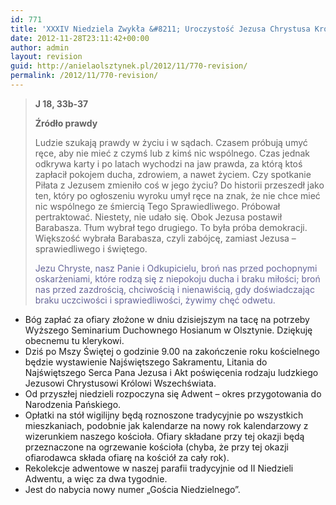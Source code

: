 ```yaml
---
id: 771
title: 'XXXIV Niedziela Zwykła &#8211; Uroczystość Jezusa Chrystusa Króla Wszechświata'
date: 2012-11-28T23:11:42+00:00
author: admin
layout: revision
guid: http://anielaolsztynek.pl/2012/11/770-revision/
permalink: /2012/11/770-revision/
---
```

> **J 18, 33b-37**
> 
> **Źródło prawdy**
> 
> Ludzie szukają prawdy w życiu i w sądach. Czasem próbują umyć ręce, aby nie mieć z czymś lub z kimś nic wspólnego. Czas jednak odkrywa karty i po latach wychodzi na jaw prawda, za którą ktoś zapłacił pokojem ducha, zdrowiem, a nawet życiem. Czy spotkanie Piłata z Jezusem zmieniło coś w jego życiu? Do historii przeszedł jako ten, który po ogłoszeniu wyroku umył ręce na znak, że nie chce mieć nic wspólnego ze śmiercią Tego Sprawiedliwego. Próbował pertraktować. Niestety, nie udało się. Obok Jezusa postawił Barabasza. Tłum wybrał tego drugiego. To była próba demokracji. Większość wybrała Barabasza, czyli zabójcę, zamiast Jezusa &#8211; sprawiedliwego i świętego.
> 
> <span style="color: #666699;">Jezu Chryste, nasz Panie i Odkupicielu, broń nas przed pochopnymi oskarżeniami, które rodzą się z niepokoju ducha i braku miłości; broń nas przed zazdrością, chciwością i nienawiścią, gdy doświadczając braku uczciwości i sprawiedliwości, żywimy chęć odwetu.</span>

  * Bóg zapłać za ofiary złożone w dniu dzisiejszym na tacę na potrzeby Wyższego Seminarium Duchownego Hosianum w Olsztynie. Dziękuję obecnemu tu klerykowi.
  * Dziś po Mszy Świętej o godzinie 9.00 na zakończenie roku kościelnego będzie wystawienie Najświętszego Sakramentu, Litania do Najświętszego Serca Pana Jezusa i Akt poświęcenia rodzaju ludzkiego Jezusowi Chrystusowi Królowi Wszechświata.
  * Od przyszłej niedzieli rozpoczyna się Adwent &#8211; okres przygotowania do Narodzenia Pańskiego.
  * Opłatki na stół wigilijny będą roznoszone tradycyjnie po wszystkich mieszkaniach, podobnie jak kalendarze na nowy rok kalendarzowy z wizerunkiem naszego kościoła. Ofiary składane przy tej okazji będą przeznaczone na ogrzewanie kościoła (chyba, że przy tej okazji ofiarodawca składa ofiarę na kościół za cały rok).
  * Rekolekcje adwentowe w naszej parafii tradycyjnie od II Niedzieli Adwentu, a więc za dwa tygodnie.
  * Jest do nabycia nowy numer &#8222;Gościa Niedzielnego&#8221;.
